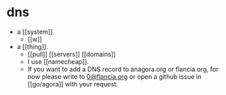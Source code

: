 # dns

- a [[system]].
  - [[w]]
- a [[thing]].
  - [[pull]] [[servers]] [[domains]]
  - I use [[namecheap]].
  - If you want to add a DNS record to anagora.org or flancia.org, for now please write to 0@flancia.org or open a github issue in [[go/agora]] with your request.

